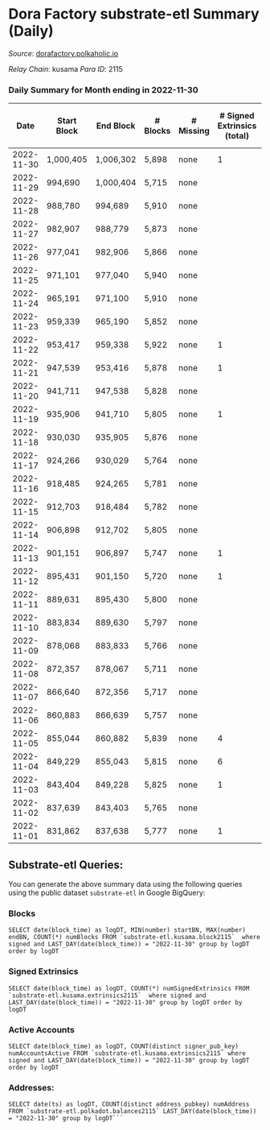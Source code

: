 # Dora Factory substrate-etl Summary (Daily)

_Source_: [dorafactory.polkaholic.io](https://dorafactory.polkaholic.io)

*Relay Chain*: kusama
*Para ID*: 2115



### Daily Summary for Month ending in 2022-11-30


| Date | Start Block | End Block | # Blocks | # Missing | # Signed Extrinsics (total) | # Active Accounts | # Addresses with Balances | # Events | # Transfers | # XCM Transfers In | # XCM Transfers Out |
| ---- | ----------- | --------- | -------- | --------- | --------------------------- | ----------------- | ------------------------- | -------- | ----------- | ------------------ | ------------------- |
| 2022-11-30 | 1,000,405 | 1,006,302 | 5,898 | none | 1 | 1 | 373 | 11,808 | 1  |   |   |
| 2022-11-29 | 994,690 | 1,000,404 | 5,715 | none |  |  | 373 | 11,433 |   |   |   |
| 2022-11-28 | 988,780 | 994,689 | 5,910 | none |  |  | 373 | 11,823 |   |   |   |
| 2022-11-27 | 982,907 | 988,779 | 5,873 | none |  |  | 373 | 11,749 |   |   |   |
| 2022-11-26 | 977,041 | 982,906 | 5,866 | none |  |  |  | 11,736 |   |   |   |
| 2022-11-25 | 971,101 | 977,040 | 5,940 | none |  |  | 373 | 11,883 |   |   |   |
| 2022-11-24 | 965,191 | 971,100 | 5,910 | none |  |  | 373 | 11,823 |   |   |   |
| 2022-11-23 | 959,339 | 965,190 | 5,852 | none |  |  | 373 | 11,708 |   |   |   |
| 2022-11-22 | 953,417 | 959,338 | 5,922 | none | 1 | 1 |  | 11,854 | 1  |   |   |
| 2022-11-21 | 947,539 | 953,416 | 5,878 | none | 1 | 1 |  | 11,766 | 1  |   |   |
| 2022-11-20 | 941,711 | 947,538 | 5,828 | none |  |  |  | 11,659 |   |   |   |
| 2022-11-19 | 935,906 | 941,710 | 5,805 | none | 1 | 1 |  | 11,621 | 1  |   |   |
| 2022-11-18 | 930,030 | 935,905 | 5,876 | none |  |  |  | 11,755 |   |   |   |
| 2022-11-17 | 924,266 | 930,029 | 5,764 | none |  |  |  | 11,531 |   |   |   |
| 2022-11-16 | 918,485 | 924,265 | 5,781 | none |  |  | 373 | 11,565 |   |   |   |
| 2022-11-15 | 912,703 | 918,484 | 5,782 | none |  |  |  | 11,567 |   |   |   |
| 2022-11-14 | 906,898 | 912,702 | 5,805 | none |  |  | 373 | 11,614 |   |   |   |
| 2022-11-13 | 901,151 | 906,897 | 5,747 | none | 1 | 1 |  | 11,504 | 1  |   |   |
| 2022-11-12 | 895,431 | 901,150 | 5,720 | none | 1 | 1 |  | 11,450 | 1  |   |   |
| 2022-11-11 | 889,631 | 895,430 | 5,800 | none |  |  |  | 11,603 |   |   |   |
| 2022-11-10 | 883,834 | 889,630 | 5,797 | none |  |  |  | 11,597 |   |   |   |
| 2022-11-09 | 878,068 | 883,833 | 5,766 | none |  |  |  | 11,536 |   |   |   |
| 2022-11-08 | 872,357 | 878,067 | 5,711 | none |  |  |  | 11,425 |   |   |   |
| 2022-11-07 | 866,640 | 872,356 | 5,717 | none |  |  |  | 11,437 |   |   |   |
| 2022-11-06 | 860,883 | 866,639 | 5,757 | none |  |  |  | 11,517 |   |   |   |
| 2022-11-05 | 855,044 | 860,882 | 5,839 | none | 4 | 3 | 373 | 11,709 | 4  |   |   |
| 2022-11-04 | 849,229 | 855,043 | 5,815 | none | 6 | 4 | 373 | 11,670 | 4  |   |   |
| 2022-11-03 | 843,404 | 849,228 | 5,825 | none | 1 | 1 | 373 | 11,660 | 1  |   |   |
| 2022-11-02 | 837,639 | 843,403 | 5,765 | none |  |  |  | 11,533 |   |   |   |
| 2022-11-01 | 831,862 | 837,638 | 5,777 | none | 1 | 1 | 373 | 11,564 | 1  |   |   |

## Substrate-etl Queries:
You can generate the above summary data using the following queries using the public dataset `substrate-etl` in Google BigQuery:


### Blocks
```
SELECT date(block_time) as logDT, MIN(number) startBN, MAX(number) endBN, COUNT(*) numBlocks FROM `substrate-etl.kusama.block2115`  where signed and LAST_DAY(date(block_time)) = "2022-11-30" group by logDT order by logDT
```


### Signed Extrinsics
```
SELECT date(block_time) as logDT, COUNT(*) numSignedExtrinsics FROM `substrate-etl.kusama.extrinsics2115`  where signed and LAST_DAY(date(block_time)) = "2022-11-30" group by logDT order by logDT
```


### Active Accounts
```
SELECT date(block_time) as logDT, COUNT(distinct signer_pub_key) numAccountsActive FROM `substrate-etl.kusama.extrinsics2115` where signed and LAST_DAY(date(block_time)) = "2022-11-30" group by logDT order by logDT
```


### Addresses:
```
SELECT date(ts) as logDT, COUNT(distinct address_pubkey) numAddress FROM `substrate-etl.polkadot.balances2115` LAST_DAY(date(block_time)) = "2022-11-30" group by logDT```

